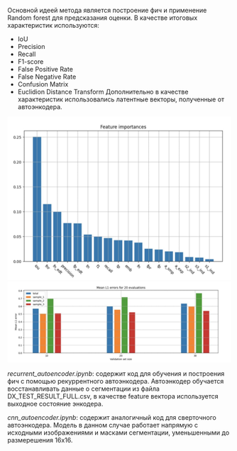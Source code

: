 Основной идеей метода является построение фич и применение Random forest для предсказания оценки. В качестве итоговых характеристик используются:
* IoU
* Precision
* Recall
* F1-score
* False Positive Rate
* False Negative Rate
* Confusion Matrix
* Euclidion Distance Transform
Дополнительно в качестве характеристик использовались латентные векторы, полученные от автоэнкодера.

![](feature_importance.jpg)
![](mean_error.jpg)

*recurrent_autoencoder.ipynb*: содержит код для обучения и построения фич с помощью рекуррентного автоэнкодера. Автоэнкодер обучается восстанавливать данные о сегментации из файла DX_TEST_RESULT_FULL.csv, в качестве feature вектора используется выходное состояние энкодера.

*cnn_autoencoder.ipynb*: содержит аналогичный код для сверточного автоэнкодера. Модель в данном случае работает напрямую с исходными изображениями и масками сегментации, уменьшенными до размерешения 16х16.